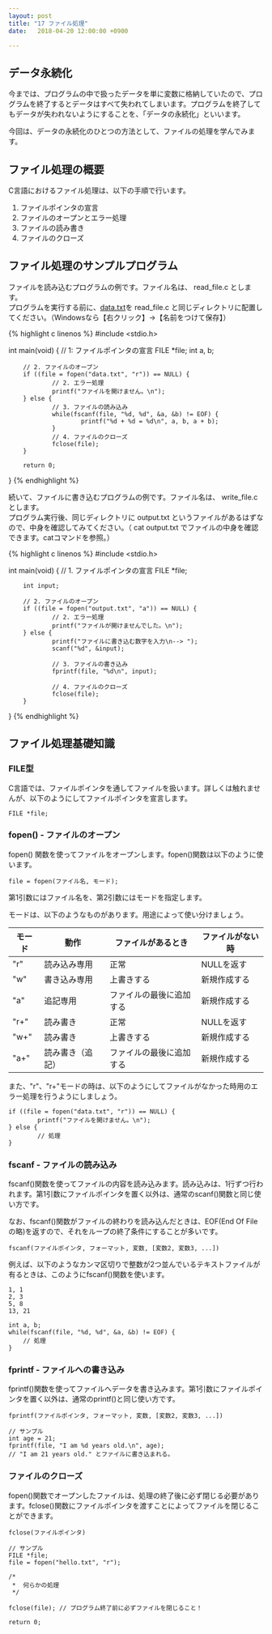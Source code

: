 ```yaml
---
layout: post
title: "17 ファイル処理"
date:   2018-04-20 12:00:00 +0900

---
```


## データ永続化

今までは、プログラムの中で扱ったデータを単に変数に格納していたので、プログラムを終了するとデータはすべて失われてしまいます。プログラムを終了してもデータが失われないようにすることを、「データの永続化」といいます。

今回は、データの永続化のひとつの方法として、ファイルの処理を学んでみます。

## ファイル処理の概要

C言語におけるファイル処理は、以下の手順で行います。

1. ファイルポインタの宣言
2. ファイルのオープンとエラー処理
3. ファイルの読み書き
4. ファイルのクローズ

## ファイル処理のサンプルプログラム

ファイルを読み込むプログラムの例です。ファイル名は、 read_file.c とします。  
プログラムを実行する前に、[data.txt]({{site.baseurl}}/files/data.txt)を read_file.c と同じディレクトリに配置してください。（Windowsなら【右クリック】→【名前をつけて保存】）

{% highlight c linenos %}
#include <stdio.h>

int main(void)
{
        // 1: ファイルポインタの宣言
        FILE *file; 
        int a, b;

        // 2. ファイルのオープン
        if ((file = fopen("data.txt", "r")) == NULL) {
                // 2. エラー処理
                printf("ファイルを開けません。\n");     
        } else {
                // 3. ファイルの読み込み
                while(fscanf(file, "%d, %d", &a, &b) != EOF) {
                        printf("%d + %d = %d\n", a, b, a + b);
                }
                // 4. ファイルのクローズ
                fclose(file);
        }

        return 0;
}
{% endhighlight %}

続いて、ファイルに書き込むプログラムの例です。ファイル名は、 write_file.c とします。  
プログラム実行後、同じディレクトリに output.txt というファイルがあるはずなので、中身を確認してみてください。（ cat output.txt でファイルの中身を確認できます。catコマンドを参照。）

{% highlight c linenos %}
#include <stdio.h>

int main(void)
{
        // 1. ファイルポインタの宣言
        FILE *file;

        int input;

        // 2. ファイルのオープン
        if ((file = fopen("output.txt", "a")) == NULL) {
                // 2. エラー処理
                printf("ファイルが開けませんでした。\n");
        } else {
                printf("ファイルに書き込む数字を入力\n--> ");
                scanf("%d", &input);

                // 3. ファイルの書き込み
                fprintf(file, "%d\n", input);

                // 4. ファイルのクローズ
                fclose(file);
        }
}
{% endhighlight %}


## ファイル処理基礎知識

### FILE型

C言語では、ファイルポインタを通してファイルを扱います。詳しくは触れませんが、以下のようにしてファイルポインタを宣言します。

```
FILE *file;
```

### fopen() - ファイルのオープン

fopen() 関数を使ってファイルをオープンします。fopen()関数は以下のように使います。

```
file = fopen(ファイル名, モード);
```

第1引数にはファイル名を、第2引数にはモードを指定します。

モードは、以下のようなものがあります。用途によって使い分けましょう。

| モード | 動作             | ファイルがあるとき       | ファイルがない時 |
|--------|------------------|--------------------------|------------------|
| "r"    | 読み込み専用     | 正常                     | NULLを返す       |
| "w"    | 書き込み専用     | 上書きする               | 新規作成する     |
| "a"    | 追記専用         | ファイルの最後に追加する | 新規作成する     |
| "r+"   | 読み書き         | 正常                     | NULLを返す       |
| "w+"   | 読み書き         | 上書きする               | 新規作成する     |
| "a+"   | 読み書き（追記） | ファイルの最後に追加する | 新規作成する     |

また、"r"、"r+"モードの時は、以下のようにしてファイルがなかった時用のエラー処理を行うようにしましょう。

```
if ((file = fopen("data.txt", "r")) == NULL) {
		printf("ファイルを開けません。\n");
} else {
		// 処理
}
```

### fscanf - ファイルの読み込み

fscanf()関数を使ってファイルの内容を読み込みます。読み込みは、1行ずつ行われます。第1引数にファイルポインタを置く以外は、通常のscanf()関数と同じ使い方です。

なお、fscanf()関数がファイルの終わりを読み込んだときは、EOF(End Of Fileの略)を返すので、それをループの終了条件にすることが多いです。

```
fscanf(ファイルポインタ, フォーマット, 変数, [変数2, 変数3, ...])
```

例えば、以下のようなカンマ区切りで整数が2つ並んでいるテキストファイルが有るときは、このようにfscanf()関数を使います。

```
1, 1
2, 3
5, 8
13, 21
```

```
int a, b;
while(fscanf(file, "%d, %d", &a, &b) != EOF) {
	// 処理
}
```


### fprintf - ファイルへの書き込み

fprintf()関数を使ってファイルへデータを書き込みます。第1引数にファイルポインタを置く以外は、通常のprintf()と同じ使い方です。

```
fprintf(ファイルポインタ, フォーマット, 変数, [変数2, 変数3, ...])
```

```
// サンプル
int age = 21;
fprintf(file, "I am %d years old.\n", age);
// "I am 21 years old." とファイルに書き込まれる。
```

### ファイルのクローズ

fopen()関数でオープンしたファイルは、処理の終了後に必ず閉じる必要があります。fclose()関数にファイルポインタを渡すことによってファイルを閉じることができます。

```
fclose(ファイルポインタ)
```


```
// サンプル
FILE *file;
file = fopen("hello.txt", "r");

/*
 *	何らかの処理
 */

fclose(file); // プログラム終了前に必ずファイルを閉じること！

return 0;
```


